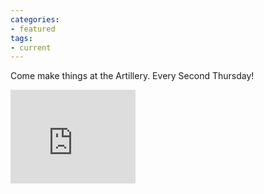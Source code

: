 ```yaml
---
categories:
- featured
tags:
- current
---
```

<p>Come make things at the Artillery. Every Second Thursday!</p>
<div class='kickstarter'>
<iframe width="200" height="150" src="http:&#x2F;&#x2F;www.kickstarter.com&#x2F;projects&#x2F;1055944000&#x2F;breakers-end-a-graphic-novel&#x2F;widget&#x2F;video.html" frameborder="0"> </iframe>
</div>
